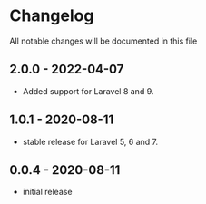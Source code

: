 # Changelog

All notable changes will be documented in this file

## 2.0.0 - 2022-04-07

- Added support for Laravel 8 and 9.

## 1.0.1 - 2020-08-11

- stable release for Laravel 5, 6 and 7.

## 0.0.4 - 2020-08-11

- initial release